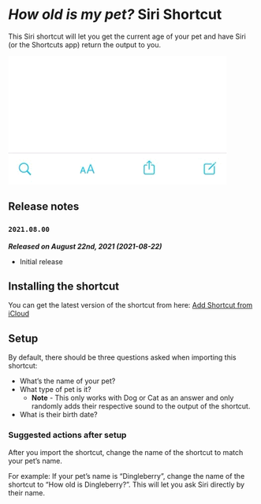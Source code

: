 # _How old is my pet?_ Siri Shortcut

This Siri shortcut will let you get the current age of your pet and have Siri (or the Shortcuts app) return the output to you.

![Example run](./_images/how-old-is-pet-example-01.GIF)

## Release notes

### `2021.08.00`

**_Released on August 22nd, 2021 (2021-08-22)_**

- Initial release

## Installing the shortcut

You can get the latest version of the shortcut from here:
[Add Shortcut from iCloud](https://www.icloud.com/shortcuts/326870bb271d468aaaeb83f9820a9352)

## Setup

By default, there should be three questions asked when importing this shortcut:

- What’s the name of your pet?
- What type of pet is it?
	- **Note** - This only works with Dog or Cat as an answer and only randomly adds their respective sound to the output of the shortcut.
- What is their birth date?

### Suggested actions after setup

After you import the shortcut, change the name of the shortcut to match your pet’s name.

For example:
If your pet’s name is “Dingleberry”, change the name of the shortcut to “How old is Dingleberry?”. This will let you ask Siri directly by their name.
